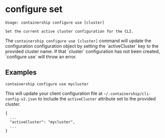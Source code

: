 # configure set

```
Usage: containership configure use [cluster]

Set the current active cluster configuration for the CLI.
```

The `containership configure use [cluster]` command will update the configuration configuration object by setting the \`activeCluster\` key to the provided cluster name. If that \`cluster\` configuration has not been created, \`configure use\` will throw an error.

## Examples

```
containership configure use mycluster
```

This will update your client configuration file at `~/.containership/cli-config-v2.json` to include the `activeCluster` attribute set to the provided cluster.

```
{
  ...
  "activeCluster": "mycluster",
  ... 
}
```

## 




